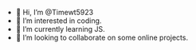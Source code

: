 - 👋 Hi, I’m @Timewt5923
- 👀 I’m interested in coding.
- 🌱 I’m currently learning JS.
- 💞️ I’m looking to collaborate on some online projects.
<!---
Timewt5923/Timewt5923 is a ✨ special ✨ repository because its `README.md` (this file) appears on your GitHub profile.
You can click the Preview link to take a look at your changes.
--->
